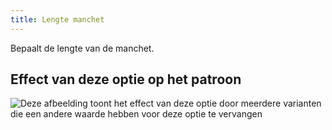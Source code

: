 ```yaml
---
title: Lengte manchet
---
```


Bepaalt de lengte van de manchet.

## Effect van deze optie op het patroon

![Deze afbeelding toont het effect van deze optie door meerdere varianten die een andere waarde hebben voor deze optie te vervangen](cornelius_kneetobelow_sample.svg "Effect van deze optie op het patroon")
